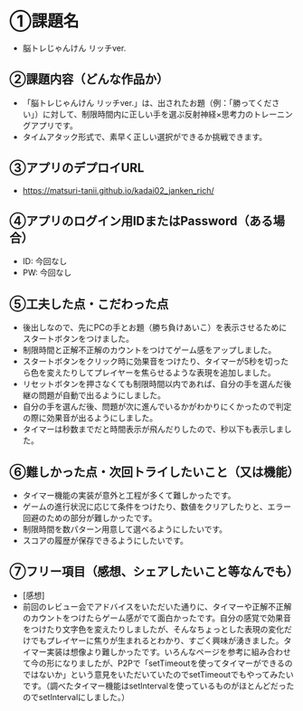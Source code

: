 # ①課題名
- 脳トレじゃんけん リッチver.

## ②課題内容（どんな作品か）
- 「脳トレじゃんけん リッチver.」は、出されたお題（例：「勝ってください」）に対して、制限時間内に正しい手を選ぶ反射神経×思考力のトレーニングアプリです。
- タイムアタック形式で、素早く正しい選択ができるか挑戦できます。

## ③アプリのデプロイURL
- https://matsuri-tanii.github.io/kadai02_janken_rich/

## ④アプリのログイン用IDまたはPassword（ある場合）
- ID: 今回なし
- PW: 今回なし

## ⑤工夫した点・こだわった点
- 後出しなので、先にPCの手とお題（勝ち負けあいこ）を表示させるためにスタートボタンをつけました。
- 制限時間と正解不正解のカウントをつけてゲーム感をアップしました。
- スタートボタンをクリック時に効果音をつけたり、タイマーが5秒を切ったら色を変えたりしてプレイヤーを焦らせるような表現を追加しました。
- リセットボタンを押さなくても制限時間以内であれば、自分の手を選んだ後継の問題が自動で出るようにしました。
- 自分の手を選んだ後、問題が次に進んでいるかがわかりにくかったので判定の際に効果音が出るようにしました。
- タイマーは秒数までだと時間表示が飛んだりしたので、秒以下も表示しました。

## ⑥難しかった点・次回トライしたいこと（又は機能）
- タイマー機能の実装が意外と工程が多くて難しかったです。
- ゲームの進行状況に応じて条件をつけたり、数値をクリアしたりと、エラー回避のための部分が難しかったです。
- 制限時間を数パターン用意して選べるようにしたいです。
- スコアの履歴が保存できるようにしたいです。

## ⑦フリー項目（感想、シェアしたいこと等なんでも）
- [感想] 
- 前回のレビュー会でアドバイスをいただいた通りに、タイマーや正解不正解のカウントをつけたらゲーム感がでて面白かったです。自分の感覚で効果音をつけたり文字色を変えたりしましたが、そんなちょっとした表現の変化だけでもプレイヤーに焦りが生まれるとわかり、すごく興味が湧きました。タイマー実装は想像より難しかったです。いろんなページを参考に組み合わせて今の形になりましたが、P2Pで「setTimeoutを使ってタイマーができるのではないか」という意見をいただいていたのでsetTimeoutでもやってみたいです。（調べたタイマー機能はsetIntervalを使っているものがほとんどだったのでsetIntervalにしました。）